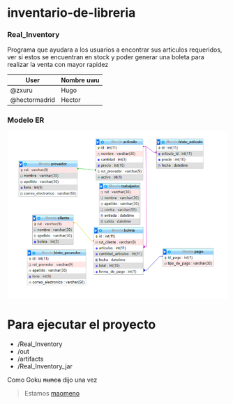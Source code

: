 # inventario-de-libreria

### Real_Inventory

Programa que ayudara a los usuarios a encontrar sus articulos requeridos, ver si estos se encuentran en stock y poder generar una boleta para realizar la venta con mayor rapidez

User | Nombre uwu
---- | ----------
@zxuru | Hugo
@hectormadrid | Hector

### Modelo ER
![Modelo_ER](/Images/unknown.png)

# Para ejecutar el proyecto 

* /Real_Inventory
* /out
* /artifacts
* /Real_Inventory_jar

Como Goku ~~nunca~~ dijo una vez

> Estamos [maomeno](/Images/maomeno.jpg)
